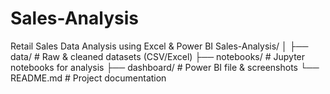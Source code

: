 # Sales-Analysis
Retail Sales Data Analysis using Excel &amp; Power BI
Sales-Analysis/
│
├── data/               # Raw & cleaned datasets (CSV/Excel)
├── notebooks/          # Jupyter notebooks for analysis
├── dashboard/          # Power BI file & screenshots
└── README.md           # Project documentation
